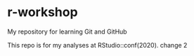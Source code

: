 # r-workshop
My repository for learning Git and GitHub

This repo is for my analyses at RStudio::conf(2020).
change 2